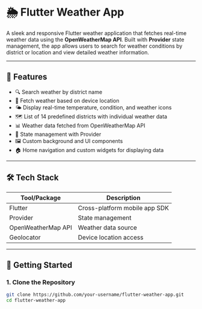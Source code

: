 # 🌦️ Flutter Weather App

A sleek and responsive Flutter weather application that fetches real-time weather data using the **OpenWeatherMap API**. Built with **Provider** state management, the app allows users to search for weather conditions by district or location and view detailed weather information.

---

## 📱 Features

- 🔍 Search weather by district name
- 📍 Fetch weather based on device location
- 🌤️ Display real-time temperature, condition, and weather icons
- 🗺️ List of 14 predefined districts with individual weather data
- 📊 Weather data fetched from OpenWeatherMap API
- 🧠 State management with Provider
- 🖼️ Custom background and UI components
- 🏠 Home navigation and custom widgets for displaying data

---

## 🛠️ Tech Stack

| Tool/Package        | Description                           |
|---------------------|---------------------------------------|
| Flutter             | Cross-platform mobile app SDK         |
| Provider            | State management                      |
| OpenWeatherMap API  | Weather data source                    |
| Geolocator          | Device location access                 |

---

## 🚀 Getting Started

### 1. Clone the Repository

```bash
git clone https://github.com/your-username/flutter-weather-app.git
cd flutter-weather-app
